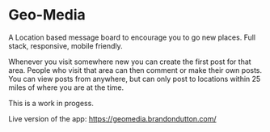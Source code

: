 # Geo-Media
A Location based message board to encourage you to go new places. Full stack, responsive, mobile friendly. 

Whenever you visit somewhere new you can create the first post for that area. People who visit that area can then comment or make their own posts. You can view posts from anywhere, but can only post to locations within 25 miles of where you are at the time.

This is a work in progess.

Live version of the app: https://geomedia.brandondutton.com/

